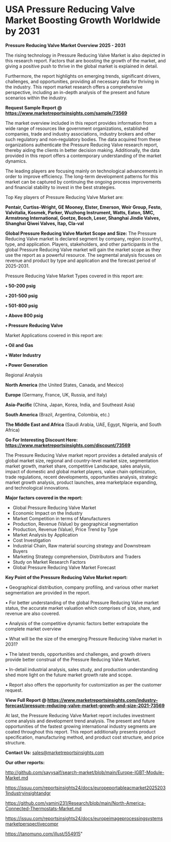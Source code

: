 # USA  Pressure Reducing Valve Market Boosting Growth Worldwide by 2031

<Strong> Pressure Reducing Valve Market Overview 2025 - 2031</strong>

The rising technology in Pressure Reducing Valve Market is also depicted in this research report. Factors that are boosting the growth of the market, and giving a positive push to thrive in the global market is explained in detail.

Furthermore, the report highlights on emerging trends, significant drivers, challenges, and opportunities, providing all necessary data for thriving in the industry. This report market research offers a comprehensive perspective, including an in-depth analysis of the present and future scenarios within the industry.

<strong>Request Sample Report @ <a href=https://www.marketreportsinsights.com/sample/73569>https://www.marketreportsinsights.com/sample/73569</a></strong>

The market overview included in this report provides information from a wide range of resources like government organizations, established companies, trade and industry associations, industry brokers and other such regulatory and non-regulatory bodies. The data acquired from these organizations authenticate the Pressure Reducing Valve research report, thereby aiding the clients in better decision making. Additionally, the data provided in this report offers a contemporary understanding of the market dynamics.

The leading players are focusing mainly on technological advancements in order to improve efficiency. The long-term development patterns for this market can be captured by continuing the ongoing process improvements and financial stability to invest in the best strategies.

Top Key players of Pressure Reducing Valve Market are:

<strong>Pentair, Curtiss-Wright, GE Mooney, Elster, Emerson, Weir Group, Festo, Valvitalia, Kosmek, Parker, Wuzhong Instrument, Watts, Eaton, SMC, Armstrong International, Goetze, Bosch, Leser, Shanghai Jindie Valves, Shanghai Qiwei Valves, Itap, Cla-val</strong>

<strong><b>Global Pressure Reducing Valve Market Scope and Size:</b></strong>
The Pressure Reducing Valve market is declared segment by company, region (country), type, and application. Players, stakeholders, and other participants in the global Pressure Reducing Valve market will gain the market scope as they use the report as a powerful resource. The segmental analysis focuses on revenue and product by type and application and the forecast period of 2025-2031.

Pressure Reducing Valve Market Types covered in this report are:

<strong>• 50-200 psig

• 201-500 psig

• 501-800 psig

• Above 800 psig

• Pressure Reducing Valve</strong>

Market Applications covered in this report are:

<strong>• Oil and Gas

• Water Industry

• Power Generation</strong> 

Regional Analysis

<strong>North America</strong> (the United States, Canada, and Mexico)

<strong>Europe</strong> (Germany, France, UK, Russia, and Italy)

<strong>Asia-Pacific</strong> (China, Japan, Korea, India, and Southeast Asia)

<strong>South America</strong> (Brazil, Argentina, Colombia, etc.)

<strong>The Middle East and Africa</strong> (Saudi Arabia, UAE, Egypt, Nigeria, and South Africa)

<strong>Go For Interesting Discount Here: <a href=https://www.marketreportsinsights.com/discount/73569>https://www.marketreportsinsights.com/discount/73569</a></strong>

The Pressure Reducing Valve market report provides a detailed analysis of global market size, regional and country-level market size, segmentation market growth, market share, competitive Landscape, sales analysis, impact of domestic and global market players, value chain optimization, trade regulations, recent developments, opportunities analysis, strategic market growth analysis, product launches, area marketplace expanding, and technological innovations.

<strong><b>Major factors covered in the report:</b></strong>
<ul>
  <li>Global Pressure Reducing Valve Market </li>
  <li>Economic Impact on the Industry</li>
  <li>Market Competition in terms of Manufacturers</li>
  <li>Production, Revenue (Value) by geographical segmentation</li>
  <li>Production, Revenue (Value), Price Trend by Type</li>
  <li>Market Analysis by Application</li>
  <li>Cost Investigation</li>
  <li>Industrial Chain, Raw material sourcing strategy and Downstream Buyers</li>
  <li>Marketing Strategy comprehension, Distributors and Traders</li>
  <li>Study on Market Research Factors</li>
  <li>Global Pressure Reducing Valve Market Forecast</li>
</ul>

<strong><b>Key Point of the Pressure Reducing Valve Market report:</b></strong>

• Geographical distribution, company profiling, and various other market segmentation are provided in the report.

• For better understanding of the global Pressure Reducing Valve market status, the accurate market valuation which comprises of size, share, and revenue are also covered.

• Analysis of the competitive dynamic factors better extrapolate the complete market overview

• What will be the size of the emerging Pressure Reducing Valve market in 2031?

• The latest trends, opportunities and challenges, and growth drivers provide better construal of the Pressure Reducing Valve Market.

• In-detail industrial analysis, sales study, and production understanding shed more light on the future market growth rate and scope.

• Report also offers the opportunity for customization as per the customer request.

<strong><b>View Full Report @ <a href=https://www.marketreportsinsights.com/industry-forecast/pressure-reducing-valve-market-growth-and-size-2021-73569>https://www.marketreportsinsights.com/industry-forecast/pressure-reducing-valve-market-growth-and-size-2021-73569</a></b></strong>


At last, the Pressure Reducing Valve Market report includes investment come analysis and development trend analysis. The present and future opportunities of the fastest growing international industry segments are coated throughout this report. This report additionally presents product specification, manufacturing method, and product cost structure, and price structure.

<strong>Contact Us:</strong>
sales@marketreportsinsights.com

<strong>Our other reports:</strong>

<a href=http://github.com/sayysaif/search-market/blob/main/Europe-IGBT-Module-Market.md>http://github.com/sayysaif/search-market/blob/main/Europe-IGBT-Module-Market.md</a>

<a href=https://issuu.com/reportsinsights24/docs/europeportableacmarket20252031industryinsightandgr>https://issuu.com/reportsinsights24/docs/europeportableacmarket20252031industryinsightandgr</a>

<a href=https://github.com/yamini231/Research/blob/main/North-America-Connected-Thermostats-Market.md>https://github.com/yamini231/Research/blob/main/North-America-Connected-Thermostats-Market.md</a>

<a href=https://issuu.com/reportsinsights24/docs/europeimageprocessingsystemsmarketperspectivecompr>https://issuu.com/reportsinsights24/docs/europeimageprocessingsystemsmarketperspectivecompr</a>

<a href=https://tanomuno.com/illust/554915>https://tanomuno.com/illust/554915</a>"
